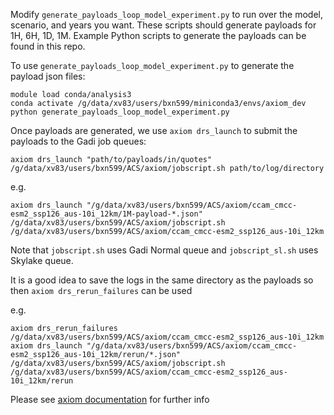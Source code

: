 Modify `generate_payloads_loop_model_experiment.py` to run over the model, scenario, and years you want. These scripts should generate payloads for 1H, 6H, 1D, 1M. Example Python scripts to generate the payloads can be found in this repo.

To use `generate_payloads_loop_model_experiment.py` to generate the payload json files:
```
module load conda/analysis3
conda activate /g/data/xv83/users/bxn599/miniconda3/envs/axiom_dev
python generate_payloads_loop_model_experiment.py
```

Once payloads are generated, we use `axiom drs_launch` to submit the payloads to the Gadi job queues:

`axiom drs_launch "path/to/payloads/in/quotes" /g/data/xv83/users/bxn599/ACS/axiom/jobscript.sh path/to/log/directory`

e.g. 
```
axiom drs_launch "/g/data/xv83/users/bxn599/ACS/axiom/ccam_cmcc-esm2_ssp126_aus-10i_12km/1M-payload-*.json" /g/data/xv83/users/bxn599/ACS/axiom/jobscript.sh /g/data/xv83/users/bxn599/ACS/axiom/ccam_cmcc-esm2_ssp126_aus-10i_12km
```
Note that `jobscript.sh` uses Gadi Normal queue and `jobscript_sl.sh` uses Skylake queue.

It is a good idea to save the logs in the same directory as the payloads so then `axiom drs_rerun_failures` can be used

e.g.
```
axiom drs_rerun_failures /g/data/xv83/users/bxn599/ACS/axiom/ccam_cmcc-esm2_ssp126_aus-10i_12km
axiom drs_launch "/g/data/xv83/users/bxn599/ACS/axiom/ccam_cmcc-esm2_ssp126_aus-10i_12km/rerun/*.json" /g/data/xv83/users/bxn599/ACS/axiom/jobscript.sh /g/data/xv83/users/bxn599/ACS/axiom/ccam_cmcc-esm2_ssp126_aus-10i_12km/rerun
```

Please see [axiom documentation](https://axiom.readthedocs.io/en/v0.1.6/drs/payloads.html#) for further info

